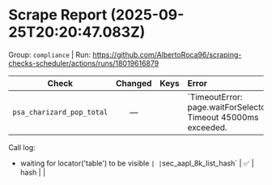 # Scrape Report (2025-09-25T20:20:47.083Z)

Group: `compliance`  |  Run: https://github.com/AlbertoRoca96/scraping-checks-scheduler/actions/runs/18019616879

| Check | Changed | Keys | Error |
|---|:---:|:--|:--|
| `psa_charizard_pop_total` | — |  | `TimeoutError: page.waitForSelector: Timeout 45000ms exceeded.
Call log:
  - waiting for locator('table') to be visible
` |
| `sec_aapl_8k_list_hash` | ✅ | hash |  |
